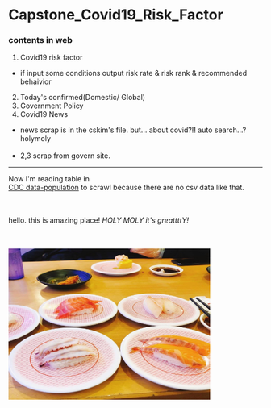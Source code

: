Capstone_Covid19_Risk_Factor
================
### contents in web
1. Covid19 risk factor
- if input some conditions   output risk rate & risk rank & recommended behaivior 
2. Today's confirmed(Domestic/ Global)
3. Government Policy
4. Covid19 News
- news scrap is in the cskim's file. but... about covid?!! auto search...? holymoly
<br/><br/>
- 2,3 scrap from govern site.
***
Now I'm reading table in   
[CDC data-population](https://www.cdc.gov/nchs/nvss/vsrr/covid_weekly/) to scrawl   because there are no csv data like that.

<br/><br/>hello. this is amazing place!
*HOLY MOLY it's greattttY!*

</br></br>
<img src = ".\susi.jpg" width="400px" height="300px"></img>
